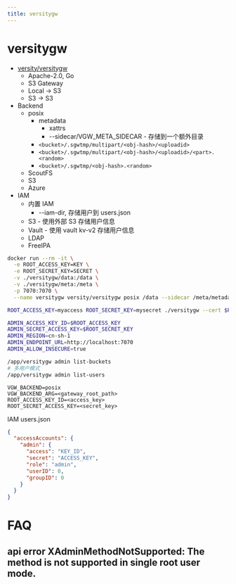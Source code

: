 ```yaml
---
title: versitygw
---
```


# versitygw

- [versity/versitygw](https://github.com/versity/versitygw)
  - Apache-2.0, Go
  - S3 Gateway
  - Local -> S3
  - S3 -> S3
- Backend
  - posix
    - metadata
      - xattrs
      - --sidecar/VGW_META_SIDECAR - 存储到一个额外目录
    - `<bucket>/.sgwtmp/multipart/<obj-hash>/<uploadid>`
    - `<bucket>/.sgwtmp/multipart/<obj-hash>/<uploadid>/<part>.<random>`
    - `<bucket>/.sgwtmp/<obj-hash>.<random>`
  - ScoutFS
  - S3
  - Azure
- IAM
  - 内置 IAM
    - --iam-dir, 存储用户到 users.json
  - S3 - 使用外部 S3 存储用户信息
  - Vault - 使用 vault kv-v2 存储用户信息
  - LDAP
  - FreeIPA

```bash
docker run --rm -it \
  -e ROOT_ACCESS_KEY=KEY \
  -e ROOT_SECRET_KEY=SECRET \
  -v ./versitygw/data:/data \
  -v ./versitygw/meta:/meta \
  -p 7070:7070 \
  --name versitygw versity/versitygw posix /data --sidecar /meta/metadata --versioning-dir /meta/versioning --bucketlinks

ROOT_ACCESS_KEY=myaccess ROOT_SECRET_KEY=mysecret ./versitygw --cert $PWD/cert.pem --key $PWD/cert.key posix /tmp/gw

ADMIN_ACCESS_KEY_ID=$ROOT_ACCESS_KEY
ADMIN_SECRET_ACCESS_KEY=$ROOT_SECRET_KEY
ADMIN_REGION=cn-sh-1
ADMIN_ENDPOINT_URL=http://localhost:7070
ADMIN_ALLOW_INSECURE=true

/app/versitygw admin list-buckets
# 多用户模式
/app/versitygw admin list-users
```

```
VGW_BACKEND=posix
VGW_BACKEND_ARG=<gateway_root_path>
ROOT_ACCESS_KEY_ID=<access_key>
ROOT_SECRET_ACCESS_KEY=<secret_key>
```

IAM users.json

```json
{
  "accessAccounts": {
    "admin": {
      "access": "KEY_ID",
      "secret": "ACCESS_KEY",
      "role": "admin",
      "userID": 0,
      "groupID": 0
    }
  }
}
```

# FAQ

## api error XAdminMethodNotSupported: The method is not supported in single root user mode.
